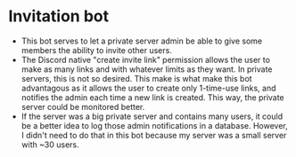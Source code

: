 
# Invitation bot

- This bot serves to let a private server admin be able to give some members the ability to invite other users.
- The Discord native "create invite link" permission allows the user to make as many links and with whatever limits as they want. In private servers, this is not so desired. This make is what make this bot advantagous as it allows the user to create only 1-time-use links, and notifies the admin each time a new link is created. This way, the private server could be monitored better.
- If the server was a big private server and contains many users, it could be a better idea to log those admin notifications in a database. However, I didn't need to do that in this bot because my server was a small server with ~30 users.

